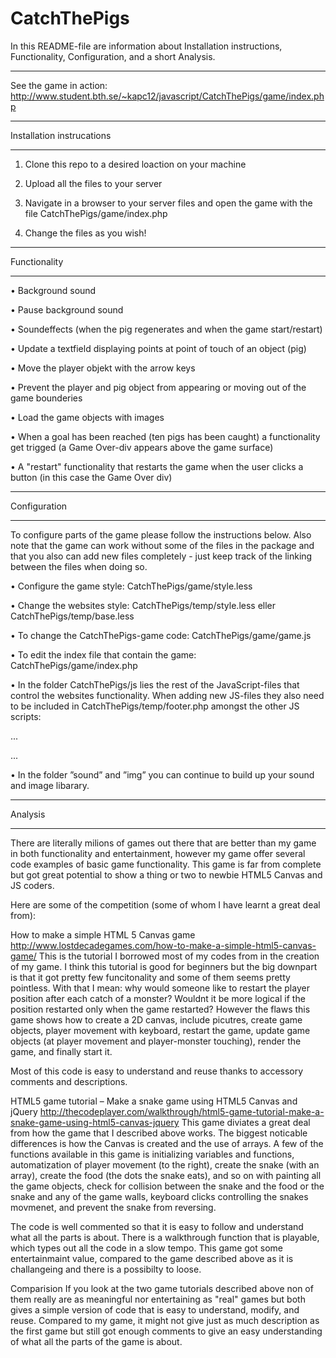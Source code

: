 CatchThePigs
============
In this README-file are information about Installation instructions, Functionality, Configuration, and a short Analysis.
***************************
See the game in action: http://www.student.bth.se/~kapc12/javascript/CatchThePigs/game/index.php
***************************
Installation instrucations
***************************
1. Clone this repo to a desired loaction on your machine

2. Upload all the files to your server

3. Navigate in a browser to your server files and open the game with the file CatchThePigs/game/index.php

4. Change the files as you wish!

***************************
Functionality
***************************
• Background sound

•	Pause background sound 

•	Soundeffects (when the pig regenerates and when the game start/restart) 

•	Update a textfield displaying points at point of touch of an object (pig)

•	Move the player objekt with the arrow keys

•	Prevent the player and pig object from appearing or moving out of the game bounderies

•	Load the game objects with images

•	When a goal has been reached (ten pigs has been caught) a functionality get trigged (a Game Over-div appears above the game surface)

•	A "restart" functionality that restarts the game when the user clicks a button (in this case the Game Over div)

***************************
Configuration
***************************
To configure parts of the game please follow the instructions below. Also note that the game can work without some of the files in the package and that you also can add new files completely - just keep track of the linking between the files when doing so.

• Configure the game style: CatchThePigs/game/style.less

•	Change the websites style: CatchThePigs/temp/style.less eller CatchThePigs/temp/base.less

•	To change the CatchThePigs-game code: CatchThePigs/game/game.js

•	To edit the index file that contain the game: CatchThePigs/game/index.php

•	In the folder CatchThePigs/js lies the rest of the JavaScript-files that control the websites functionality. When adding new JS-files they also need to be included in CatchThePigs/temp/footer.php amongst the other JS scripts: 

...

<script src="../js/jquery.js"></script>

<script src="main.js"></script>

<script src="../js/your_new_js_file.js"></script>

...

•	In the folder ”sound” and ”img” you can continue to build up your sound and image libarary. 


***************************
Analysis
***************************
There are literally milions of games out there that are better than my game in both functionality and entertainment,
however my game offer several code examples of basic game functionality. 
This game is far from complete but got great potential to show a thing or two to newbie HTML5 Canvas and JS coders.

Here are some of the competition (some of whom I have learnt a great deal from):

How to make a simple HTML 5 Canvas game
http://www.lostdecadegames.com/how-to-make-a-simple-html5-canvas-game/
This is the tutorial I borrowed most of my codes from in the creation of my game. I think this tutorial is good for beginners but the big downpart is that it got pretty few funcitonality and some of them seems pretty pointless. With that I mean: why would someone like to restart the player position after each catch of a monster? Wouldnt it be more logical if the position restarted only when the game restarted?
However the flaws this game shows how to create a 2D canvas, include picutres, create game objects, player movement with keyboard, restart the game, update game objects (at player movement and player-monster touching), render the game, and finally start it. 

Most of this code is easy to understand and reuse thanks to accessory comments and descriptions. 

HTML5 game tutorial – Make a snake game using HTML5 Canvas and jQuery
http://thecodeplayer.com/walkthrough/html5-game-tutorial-make-a-snake-game-using-html5-canvas-jquery
This game diviates a great deal from how the game that I described above works. The biggest noticable differences is how the Canvas is created and the use of arrays. A few of the functions available in this game is initializing variables and functions, automatization of player movement (to the right), create the snake (with an array), create the food (the dots the snake eats), and so on with painting all the game objects, check for collision between the snake and the food or the snake and any of the game walls, keyboard clicks controlling the snakes movmenet, and prevent the snake from reversing. 

The code is well commented so that it is easy to follow and understand what all the parts is about. There is a walkthrough function that is playable, which types out all the code in a slow tempo. This game got some entertainmaint value, compared to the game described above as it is challangeing and there is a possibilty to loose.

Comparision
If you look at the two game tutorials described above non of them really are as meaningful nor entertaining as "real" games but both gives a simple version of code that is easy to understand, modify, and reuse. Compared to my game, it might not give just as much description as the first game but still got enough comments to give an easy understanding of what all the parts of the game is about. 
